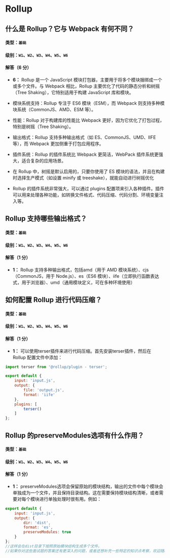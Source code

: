 # Rollup

## 什么是 Rollup？它与 Webpack 有何不同？

#### 类型：`基础`

#### 级别：`W1`、`W2`、`W3`、`W4`、`W5`、`W6`

#### 解答（6 分）

- **6：** Rollup 是一个 JavaScript 模块打包器，主要用于将多个模块捆绑成一个或多个文件。与 Webpack 相比，Rollup 主要优化了代码的静态分析和树摇（Tree Shaking），它特别适用于构建 JavaScript 库和模块。

- 模块系统支持：Rollup 专注于 ES6 模块（ESM），而 Webpack 则支持多种模块系统（CommonJS、AMD、ESM 等）。
- 性能：Rollup 对于构建库的性能比 Webpack 更好，因为它优化了打包过程，特别是树摇（Tree Shaking）。
- 输出格式：Rollup 支持多种输出格式（如 ES、CommonJS、UMD、IIFE 等），而 Webpack 更加侧重于打包应用程序。
- 插件系统：Rollup 的插件系统比 Webpack 更简洁，WebPack 插件系统更强大，适合复杂的应用场景。
- 在 Rollup 中，树摇是默认启用的，只要你使用了 ES 模块的语法，并且在构建时选择生产模式（如设置 minify 或 treeshake），就能自动进行树摇优化
- Rollup 的插件系统非常强大，可以通过 plugins 配置项来引入各种插件。插件可以用来处理各种功能，如转换文件格式、代码压缩、代码分割、环境变量注入等。

## Rollup 支持哪些输出格式？

#### 类型：`基础`

#### 级别：`W1`、`W2`、`W3`、`W4`、`W5`、`W6`

#### 解答（1 分）

- **1：** Rollup 支持多种输出格式，包括amd（用于 AMD 模块系统）、cjs（CommonJS，用于 Node.js）、es（ES6 模块）、iife（立即执行函数表达式，用于浏览器）、umd（通用模块定义，可在多种环境使用）

## 如何配置 Rollup 进行代码压缩？

#### 类型：`基础`

#### 级别：`W1`、`W2`、`W3`、`W4`、`W5`、`W6`

#### 解答（1 分）

- **1：** 可以使用terser插件来进行代码压缩。首先安装terser插件，然后在 Rollup 配置文件中添加：

```js
import terser from '@rollup/plugin - terser';

export default {
    input: 'input.js',
    output: {
        file: 'output.js',
        format: 'iife'
    },
    plugins: [
        terser()
    ]
};
```

## Rollup 的preserveModules选项有什么作用？

#### 类型：`基础`

#### 级别：`W1`、`W2`、`W3`、`W4`、`W5`、`W6`

#### 解答（1 分）

- **1：** preserveModules选项会保留原始的模块结构，输出的文件中每个模块会单独成为一个文件，并且保持目录结构。这在需要保持模块结构清晰，或者需要对每个模块进行单独处理时很有用。例如：

```js
export default {
    input: 'input.js',
    output: {
        dir: 'dist',
        format: 'es',
        preserveModules: true
    }
};
//这样会在dist目录下按照原始模块结构生成多个文件。
//如果你对这些面试题的答案还有更深入的问题，或者还想补充一些特定的知识点考察，欢迎随时告诉我。
```